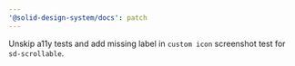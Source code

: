 ```yaml
---
'@solid-design-system/docs': patch
---
```


Unskip a11y tests and add missing label in `custom icon` screenshot test for `sd-scrollable`.
